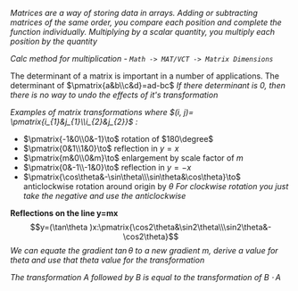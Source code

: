 *Matrices are a way of storing data in arrays. Adding or subtracting matrices of the same order, you compare each position and complete the function individually. Multiplying by a scalar quantity, you multiply each position by the quantity*

*Calc method for multiplication - `Math -> MAT/VCT -> Matrix Dimensions`*

The determinant of a matrix is important in a number of applications. The determinant of $\pmatrix{a&b\\c&d}=ad-bc$ *If there determinant is 0, then there is no way to undo the effects of it's transformation*

*Examples of matrix transformations where $(i, j)= \pmatrix{i_{1}&j_{1}\\i_{2}&j_{2}}$ :*
- $\pmatrix{-1&0\\0&-1}\to$  rotation of $180\degree$
- $\pmatrix{0&1\\1&0}\to$  reflection in $y=x$
- $\pmatrix{m&0\\0&m}\to$  enlargement by scale factor of $m$
- $\pmatrix{0&-1\\-1&0}\to$  reflection in $y=-x$
- $\pmatrix{\cos\theta&-\sin\theta\\\sin\theta&\cos\theta}\to$  anticlockwise rotation around origin by $\theta$
*For clockwise rotation you just take the negative and use the anticlockwise*

**Reflections on the line y=mx**
$$y=(\tan\theta )x:\pmatrix{\cos2\theta&\sin2\theta\\\sin2\theta&-\cos2\theta}$$
*We can equate the gradient $\tan\theta$ to a new gradient m, derive a value for theta and use that theta value for the transformation*

*The transformation A followed by B is equal to the transformation of $B\cdot A$*
